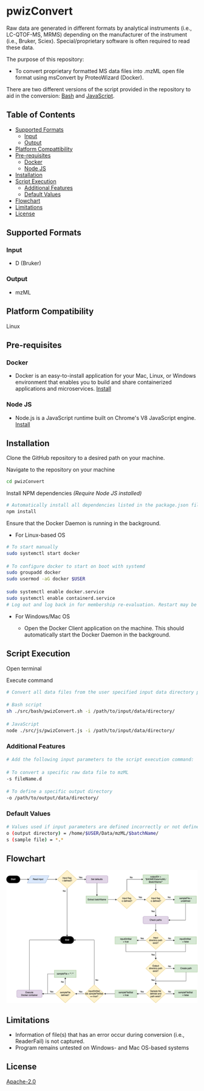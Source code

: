 # pwizConvert

<!-- [![NPM version][npm-image]][npm-url]
[![build status][ci-image]][ci-url]
[![Test coverage][codecov-image]][codecov-url]
[![npm download][download-image]][download-url] -->

Raw data are generated in different formats by analytical instruments (i.e., LC-QTOF-MS, MRMS) depending on the manufacturer of the instrument (i.e., Bruker, Sciex). Special/proprietary software is often required to read these data.

The purpose of this repository:

- To convert proprietary formatted MS data files into .mzML open file format using msConvert by ProteoWizard (Docker).

There are two different versions of the script provided in the repository to aid in the conversion: [Bash](./src/bash/pwizConvert.sh) and [JavaScript](./src/js/pwizConvert.mjs).

## Table of Contents

- [Supported Formats](#supported-formats)
  - [Input](#input)
  - [Output](#output)
- [Platform Compattibility](#platform-compatibility)
- [Pre-requisites](#pre-requisites)
  - [Docker](#docker)
  - [Node JS](#node-js)
- [Installation](#installation)
- [Script Execution](#script-execution)
  - [Additional Features](#additional-features)
  - [Default Values](#default-values)
- [Flowchart](#flowchart)
- [Limitations](#limitations)
- [License](#license)

## Supported Formats

### Input

- D (Bruker)

### Output

- mzML

## Platform Compatibility

Linux

## Pre-requisites

### Docker

- Docker is an easy-to-install application for your Mac, Linux, or Windows environment that enables you to build and share containerized applications and microservices. [Install](https://docs.docker.com/engine/install/)

### Node JS

- Node.js is a JavaScript runtime built on Chrome's V8 JavaScript engine. [Install](https://nodejs.org/en/download)

## Installation

Clone the GitHub repository to a desired path on your machine.

Navigate to the repository on your machine

```bash
cd pwizConvert
```

Install NPM dependencies _(Require Node JS installed)_

```bash
# Automatically install all dependencies listed in the package.json file for JavaScript execution.
npm install
```

Ensure that the Docker Daemon is running in the background.

- For Linux-based OS

```bash
# To start manually
sudo systemctl start docker

# To configure docker to start on boot with systemd
sudo groupadd docker
sudo usermod -aG docker $USER

sudo systemctl enable docker.service
sudo systemctl enable containerd.service
# Log out and log back in for membership re-evaluation. Restart may be required.
```

- For Windows/Mac OS

  - Open the Docker Client application on the machine. This should automatically start the Docker Daemon in the background.

## Script Execution

Open terminal

Execute command

```bash
# Convert all data files from the user specified input data directory path to mzML format and output the converted files to the default output directory path on your machine.

# Bash script
sh ./src/bash/pwizConvert.sh -i /path/to/input/data/directory/

# JavaScript
node ./src/js/pwizConvert.js -i /path/to/input/data/directory/
```

### Additional Features

```bash
# Add the following input parameters to the script execution command:

# To convert a specific raw data file to mzML
-s fileName.d

# To define a specific output directory
-o /path/to/output/data/directory/
```

### Default Values

```bash
# Values used if input parameters are defined incorrectly or not defined
o (output directory) = /home/$USER/Data/mzML/$batchName/
s (sample file) = *.*
```

## Flowchart

![pwizConvert-flowchart](./img/pwizConvert-flowchart.png)

## Limitations

- Information of file(s) that has an error occur during conversion (i.e., ReaderFail) is not captured.
- Program remains untested on Windows- and Mac OS-based systems

## License

[Apache-2.0](./LICENSE)

<!-- ## Installation

`$ npm i pwizConvert`

## Usage

```js
import library from 'pwizConvert';

const result = library(args);
// result is ...
```

## [API Documentation](https://vimalnathnambiar.github.io/pwizConvert/) -->

<!-- [npm-image]: https://img.shields.io/npm/v/pwizConvert.svg
[npm-url]: https://www.npmjs.com/package/pwizConvert
[ci-image]: https://github.com/vimalnathnambiar/pwizConvert/workflows/Node.js%20CI/badge.svg?branch=main
[ci-url]: https://github.com/vimalnathnambiar/pwizConvert/actions?query=workflow%3A%22Node.js+CI%22
[codecov-image]: https://img.shields.io/codecov/c/github/vimalnathnambiar/pwizConvert.svg
[codecov-url]: https://codecov.io/gh/vimalnathnambiar/pwizConvert
[download-image]: https://img.shields.io/npm/dm/pwizConvert.svg
[download-url]: https://www.npmjs.com/package/pwizConvert -->
